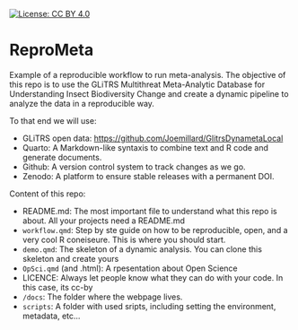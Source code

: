 [![License: CC BY 4.0](https://img.shields.io/badge/License-CC_BY_4.0-lightgrey.svg)](https://creativecommons.org/licenses/by/4.0/)

# ReproMeta

Example of a reproducible workflow to run meta-analysis. The objective of this repo is to use the 
GLiTRS Multithreat Meta-Analytic Database for Understanding Insect Biodiversity Change and create 
a dynamic pipeline to analyze the data in a reproducible way.

To that end we will use:
- GLiTRS open data: https://github.com/Joemillard/GlitrsDynametaLocal
- Quarto: A Markdown-like syntaxis to combine text and R code and generate documents.
- Github: A version control system to track changes as we go.
- Zenodo: A platform to ensure stable releases with a permanent DOI.

Content of this repo:

- README.md: The most important file to understand what this repo is about. 
All your projects need a README.md
- `workflow.qmd`: Step by ste guide on how to be reproducible, open, and a very cool R coneiseure.
This is where you should start.
- `demo.qmd`: The skeleton of a dynamic analysis. You can clone this skeleton and create yours
- `OpSci.qmd` (and .html): A rpesentation about Open Science
- LICENCE: Always let people know what they can do with your code. In this case, its cc-by
- `/docs`: The folder where the webpage lives.
- `scripts`: A folder with used sripts, including setting the environment, metadata, etc...






